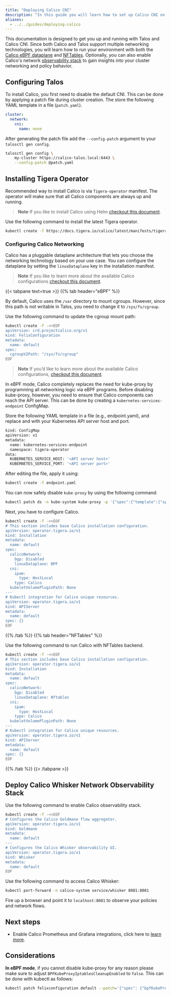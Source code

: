 ```yaml
---
title: "Deploying Calico CNI"
description: "In this guide you will learn how to set up Calico CNI on Talos in two mode eBPF and NFtables."
aliases:
  - ../../guides/deploying-calico
---
```


This documentation is designed to get you up and running with Talos and Calico CNI. Since both Calico and Talos support multiple networking technologies, you will learn how to run your environment with both the [Calico eBPF dataplane](https://docs.tigera.io/calico/latest/operations/ebpf/enabling-ebpf) and [NFTables](https://docs.tigera.io/calico/latest/getting-started/kubernetes/nftables). Optionally, you can also enable Calico's network [observability stack](https://docs.tigera.io/calico/latest/observability/) to gain insights into your cluster networking and policy behavior.

## Configuring Talos

To install Calico, you first need to disable the default CNI. This can be done by applying a patch file during cluster creation.
The store the following YAML template in a file (`patch.yaml`).

```yaml
cluster:
  network:
    cni:
      name: none
```


After generating the patch file add the `--config-patch` argument to your `talosctl gen config`.
```bash
talosctl gen config \
    my-cluster https://calico-talos.local:6443 \
    --config-patch @patch.yaml
```

## Installing Tigera Operator

Recommended way to install Calico is via `Tigera-operator` manifest. The operator will make sure that all Calico components are always up and running.

> **Note** If you like to install Calico using Helm [checkout this document](https://docs.tigera.io/calico/latest/getting-started/kubernetes/helm).

Use the following command to install the latest Tigera operator.

```bash
kubectl create -f https://docs.tigera.io/calico/latest/manifests/tigera-operator.yaml
```

### Configuring Calico Networking

Calico has a pluggable dataplane architecture that lets you choose the networking technology based on your use case. You can configure the dataplane by setting the `linuxDataplane` key in the installation manifest.

> **Note** If you like to learn more about the available Calico configurations [checkout this document](https://docs.tigera.io/calico/latest/reference/installation/api).

{{< tabpane text=true >}}
{{% tab header="eBPF" %}}

By default, Calico uses the `/var` directory to mount cgroups. However, since this path is not writable in Talos, you need to change it to `/sys/fs/cgroup`.

Use the following command to update the cgroup mount path:
```bash
kubectl create -f -<<EOF
apiVersion: crd.projectcalico.org/v1
kind: FelixConfiguration
metadata:
  name: default
spec:
  cgroupV2Path: "/sys/fs/cgroup"
EOF
```

> **Note** If you’d like to learn more about the available Calico configurations, [checkout this document](https://docs.tigera.io/calico/latest/reference/installation/api).

In eBPF mode, Calico completely replaces the need for kube-proxy by programming all networking logic via eBPF programs. Before disabling kube-proxy, however, you need to ensure that Calico components can reach the API server. This can be done by creating a `kubernetes-services-endpoint` ConfigMap.

Store the following YAML template in a file (e.g., endpoint.yaml), and replace <API server host> and <API server port> with your Kubernetes API server host and port.
```bash
kind: ConfigMap
apiVersion: v1
metadata:
  name: kubernetes-services-endpoint
  namespace: tigera-operator
data:
  KUBERNETES_SERVICE_HOST: '<API server host>'
  KUBERNETES_SERVICE_PORT: '<API server port>'
```

After editing the file, apply it using:
```bash
kubectl create -f endpoint.yaml
```

You can now safely disable `kube-proxy` by using the following command:
```bash
kubectl patch ds -n kube-system kube-proxy -p '{"spec":{"template":{"spec":{"nodeSelector":{"non-calico": "true"}}}}}'
```

Next, you have to configure Calico.
```bash
kubectl create -f -<<EOF
# This section includes base Calico installation configuration.
apiVersion: operator.tigera.io/v1
kind: Installation
metadata:
  name: default
spec:
  calicoNetwork:
    bgp: Disabled
    linuxDataplane: BPF
  cni:
    ipam:
      type: HostLocal
    type: Calico
  kubeletVolumePluginPath: None
---
# Kubectl integration for Calico unique resources.
apiVersion: operator.tigera.io/v1
kind: APIServer
metadata:
  name: default
spec: {}
EOF
```

{{% /tab %}}
{{% tab header="NFTables" %}}

Use the following command to run Calico with NFTables backend.
```bash
kubectl create -f -<<EOF
# This section includes base Calico installation configuration.
apiVersion: operator.tigera.io/v1
kind: Installation
metadata:
  name: default
spec:
  calicoNetwork:
    bgp: Disabled
    linuxDataplane: Nftables
  cni:
    ipam:
      type: HostLocal
    type: Calico
  kubeletVolumePluginPath: None
---
# Kubectl integration for Calico unique resources.
apiVersion: operator.tigera.io/v1
kind: APIServer
metadata:
  name: default
spec: {}
EOF
```
{{% /tab %}}
{{< /tabpane >}}


## Deploy Calico Whisker Network Observability Stack

Use the following command to enable Calico observability stack.
```bash
kubectl create -f -<<EOF
# Configures the Calico Goldmane flow aggregator.
apiVersion: operator.tigera.io/v1
kind: Goldmane
metadata:
  name: default
---
# Configures the Calico Whisker observability UI.
apiVersion: operator.tigera.io/v1
kind: Whisker
metadata:
  name: default
EOF
```

Use the following command to access Calico Whisker:
```bash
kubectl port-forward -n calico-system service/whisker 8081:8081
```

Fire up a browser and point it to `localhost:8081` to observe your policies and network flows.

## Next steps

- Enable Calico Prometheus and Grafana integrations, click here to [learn more](https://docs.tigera.io/calico/latest/operations/monitor/).

## Considerations

**In eBPF mode**, if you cannot disable kube-proxy for any reason please make sure to adjust `BPFKubeProxyIptablesCleanupEnabled` to `false`.
This can be done with kubectl as follows:
```bash
kubectl patch felixconfiguration default --patch='{"spec": {"bpfKubeProxyIptablesCleanupEnabled": false}}'
```
